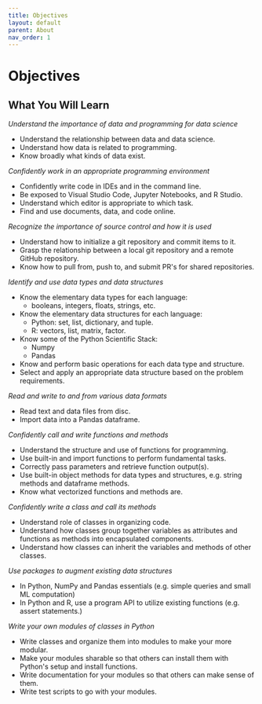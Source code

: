 ```yaml
---
title: Objectives
layout: default
parent: About
nav_order: 1
---
```


# Objectives

## What You Will Learn
*Understand the importance of data and programming for data science*
- Understand the relationship between data and data science.
- Understand how data is related to programming.
- Know broadly what kinds of data exist.

*Confidently work in an appropriate programming environment*
- Confidently write code in IDEs and in the command line.
- Be exposed to Visual Studio Code, Jupyter Notebooks, and R Studio.
- Understand which editor is appropriate to which task.
- Find and use documents, data, and code online.

*Recognize the importance of source control and how it is used*
- Understand how to initialize a git repository and commit items to it.
- Grasp the relationship between a local git repository and a remote GitHub repository.
- Know how to pull from, push to, and submit PR's for shared repositories.

*Identify and use data types and data structures*
- Know the elementary data types for each language:
    - booleans, integers, floats, strings, etc.
- Know the elementary data structures for each language:
    - Python: set, list, dictionary, and tuple.
    - R: vectors, list, matrix, factor.
- Know some of the Python Scientific Stack:
    - Numpy
    - Pandas
- Know and perform basic operations for each data type and structure.
- Select and apply an appropriate data structure based on the problem requirements.

*Read and write to and from various data formats*
- Read text and data files from disc.
- Import data into a Pandas dataframe.

*Confidently call and write functions and methods*
- Understand the structure and use of functions for programming.
- Use built-in and import functions to perform fundamental tasks.
- Correctly pass parameters and retrieve function output(s).
- Use built-in object methods for data types and structures, e.g. string methods and dataframe methods.
- Know what vectorized functions and methods are.

*Confidently write a class and call its methods*
- Understand role of classes in organizing code.
- Understand how classes group together variables as attributes and functions as methods into encapsulated components.
- Understand how classes can inherit the variables and methods of other classes.

*Use packages to augment existing data structures*
- In Python, NumPy and Pandas essentials (e.g. simple queries and small ML computation)
- In Python and R, use a program API to utilize existing functions (e.g. assert statements.)

*Write your own modules of classes in Python*
- Write classes and organize them into modules to make your more modular.
- Make your modules sharable so that others can install them with Python's setup and install functions.
- Write documentation for your modules so that others can make sense of them.
- Write test scripts to go with your modules.